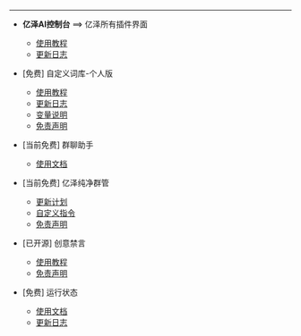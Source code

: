***

- **亿泽AI控制台** ==> 亿泽所有插件界面
  - [使用教程](AIcontrol/使用教程.md)
  - [更新日志](AIcontrol/更新日志.md)

- [免费] 自定义词库-个人版
  - [使用教程](zdyckV2/使用教程.md)
  - [更新日志](zdyckV2/更新日志.md)
  - [变量说明](zdyckV2/变量说明.md)
  - [免责声明](zdyckV2/免责声明.md)

- [当前免费] 群聊助手
  - [使用文档](群聊助手/使用文档.md)

- [当前免费] 亿泽纯净群管
  - [更新计划](yzqg/群管计划.md)
  - [自定义指令](yzqg/更新日志.md)
  - [免责声明](yzqg/免责声明.md)

- [已开源] 创意禁言
  - [使用教程](cyjy/使用教程.md)
  - [免责声明](cyjy/免责声明.md)

- [免费] 运行状态
  - [使用文档](运行状态/使用文档.md)
  - [更新日志](运行状态/更新日志.md)
